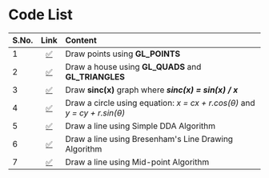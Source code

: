 # Code List

| S.No. | Link                           | Content                     |
| ----- |:------------------------------:| :---------------------------- |
| 1     | [:white_check_mark:](point.py) | Draw points using **GL_POINTS** |
| 2     | [:white_check_mark:](house.py) | Draw a house using **GL_QUADS** and **GL_TRIANGLES** |
| 3     | [:white_check_mark:](sincFunc.py) | Draw **sinc(x)** graph where **_sinc(x) = sin(x) / x_** |
| 4     | [:white_check_mark:](circlecxcy.py) | Draw a circle using equation: _x = cx + r.cos(θ)_ and _y = cy + r.sin(θ)_ |
| 5     | [:white_check_mark:](drawDDA.py) | Draw a line using Simple DDA Algorithm |
| 6     | [:white_check_mark:](bresenhamLine.py) | Draw a line using Bresenham's Line Drawing Algorithm |
| 7     | [:white_check_mark:](midPointLine.py) | Draw a line using Mid-point Algorithm |